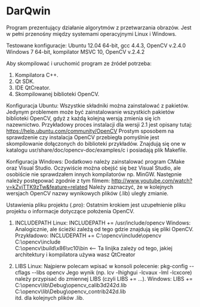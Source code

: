 DarQwin
=======
Program prezentujący działanie algorytmów z przetwarzania obrazów. Jest w pełni przenośny między systemami operacyjnymi Linux i Windows.

Testowane konfiguracje:
Ubuntu 12.04 64-bit, gcc 4.4.3, OpenCV v.2.4.0
Windows 7 64-bit, kompilator MSVC 10, OpenCV v.2.4.2

Aby skompilować i uruchomić program ze źródeł potrzeba:
1. Kompilatora C++.
2. Qt SDK.
3. IDE QtCreator.
4. Skompilowanej biblioteki OpenCV.

Konfiguracja Ubuntu:
Wszystkie składniki można zainstalować z pakietów. Jedynym problemem może być zainstalowanie wszystkich pakietów biblioteki OpenCV, gdyż z każdą kolejną wersją zmienia się ich nazewnictwo. Przykładowy proces instalacji dla wersji 2.1 jest opisany tutaj: https://help.ubuntu.com/community/OpenCV
Prostym sposobem na sprawdzenie czy instalacja OpenCV przebiegła pomyślnie jest skompilowanie dołączonych do biblioteki przykładów. Znajdują się one w katalogu usr/share/doc/opencv-doc/examples/c i posiadają plik Makefile.

Konfiguracja Windows:
Dodatkowo należy zainstalować program CMake oraz Visual Studio. Oczywiście można obejść się bez Visual Studio, ale osobiście nie sprawdzałem innych kompilatorów np. MinGW.
Następnie należy postępować zgodnie z tym filmem: http://www.youtube.com/watch?v=kZvjTTK9zTw&feature=related
Należy zaznaczyć, że w kolejnych wersjach OpenCV nazwy wynikowych plików (.lib) uległy zmianie.

Ustawienia pliku projektu (.pro):
Ostatnim krokiem jest uzupełnienie pliku projektu o informacje dotyczące położenia OpenCV.

1. INCLUDEPATH
Linux:  INCLUDEPATH += /usr/include/opencv
Windows: Analogicznie, ale ścieżki zależą od tego gdzie znajdują się pliki OpenCV. Przykładowo:
INCLUDEPATH += C:\opencv\include\opencv \
C:\opencv\include \
C:\opencv\build\x86\vc10\bin <-- Ta linijka zależy od tego, jakiej architektury i kompilatora używa wasz QtCreator

2. LIBS
Linux: Najpierw polecam wpisać w konsoli polecenie: pkg-config --cflags --libs opencv
Jego wynik (np. lcv -lhighgui -lcvaux -lml -lcxcore) należy przypisać do zmiennej LIBS (czyli LIBS += ...).
Windows: LIBS += C:\opencv\lib\Debug\opencv_calib3d242d.lib \
C:\opencv\lib\Debug\opencv_contrib242d.lib \
itd. dla kolejnych plików .lib.

